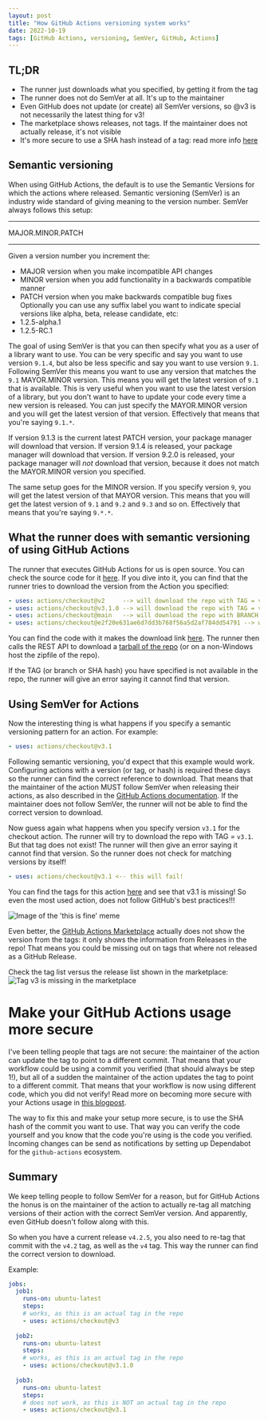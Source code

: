 ```yaml
---
layout: post
title: "How GitHub Actions versioning system works"
date: 2022-10-19
tags: [GitHub Actions, versioning, SemVer, GitHub, Actions]
---
```


## TL;DR
* The runner just downloads what you specified, by getting it from the tag
* The runner does not do SemVer at all. It's up to the maintainer
* Even GitHub does not update (or create) all SemVer versions, so @v3 is not necessarily the latest thing for v3!
* The marketplace shows releases, not tags. If the maintainer does not actually release, it's not visible
* It's more secure to use a SHA hash instead of a tag: read more info [here](/blog/2021/12/11/GitHub-Actions-Maturity-Levels) 

## Semantic versioning

When using GitHub Actions, the default is to use the Semantic Versions for which the actions where released. Semantic versioning (SemVer) is an industry wide standard of giving meaning to the version number. SemVer always follows this setup:  

----------------

MAJOR.MINOR.PATCH

----------------

Given a version number you increment the:
* MAJOR version when you make incompatible API changes
* MINOR version when you add functionality in a backwards compatible manner
* PATCH version when you make backwards compatible bug fixes
Optionally you can use any suffix label you want to indicate special versions like alpha, beta, release candidate, etc:
* 1.2.5-alpha.1
* 1.2.5-RC.1

The goal of using SemVer is that you can then specify what you as a user of a library want to use. You can be very specific and say you want to use version `9.1.4`, but also be less specific and say you want to use version `9.1`. Following SemVer this means you want to use any version that matches the `9.1` MAYOR.MINOR version. This means you will get the latest version of `9.1` that is available. This is very useful when you want to use the latest version of a library, but you don't want to have to update your code every time a new version is released. You can just specify the MAYOR.MINOR version and you will get the latest version of that version. Effectively that means that you're saying `9.1.*`.

If version 9.1.3 is the current latest PATCH version, your package manager will download that version. If version 9.1.4 is released, your package manager will download that version. If version 9.2.0 is released, your package manager will *not* download that version, because it does not match the MAYOR.MINOR version you specified.

The same setup goes for the MINOR version. If you specify version `9`, you will get the latest version of that MAYOR version. This means that you will get the latest version of `9.1` and `9.2` and `9.3` and so on. Effectively that means that you're saying `9.*.*`.

## What the runner does with semantic versioning of using GitHub Actions
The runner that executes GitHub Actions for us is open source. You can check the source code for it [here](https://github.com/actions/runner). If you dive into it, you can find that the runner tries to download the version from the Action you specified:
``` yaml
- uses: actions/checkout@v2     --> will download the repo with TAG = v2
- uses: actions/checkout@v3.1.0 --> will download the repo with TAG = v3.1.0
- uses: actions/checkout@main   --> will download the repo with BRANCH = main
- uses: actions/checkout@e2f20e631ae6d7dd3b768f56a5d2af784dd54791 --> will download the repo with COMMIT = e2f20e631ae6d7dd3b768f56a5d2af784dd54791 (SHA hash)
```
You can find the code with it makes the download link [here](https://github.com/actions/runner/blob/5421fe3f7107f770c904ed4c7e506ae7a5cde2c2/src/Runner.Worker/ActionManager.cs#L1122-L1123). The runner then calls the REST API to download a [tarball of the repo](https://docs.github.com/en/rest/repos/contents#download-a-repository-archive-tar) (or on a non-Windows host the zipfile of the repo).

If the TAG (or branch or SHA hash) you have specified is not available in the repo, the runner will give an error saying it cannot find that version.

## Using SemVer for Actions
Now the interesting thing is what happens if you specify a semantic versioning pattern for an action. For example:
``` yaml
- uses: actions/checkout@v3.1
```

Following semantic versioning, you'd expect that this example would work. Configuring actions with a version (or tag, or hash) is required these days so the runner can find the correct reference to download. That means that the maintainer of the action MUST follow SemVer when releasing their actions, as also described in the [GitHub Actions documentation](https://docs.github.com/en/actions/creating-actions/releasing-and-maintaining-actions#setting-up-github-actions-workflows). If the maintainer does not follow SemVer, the runner will not be able to find the correct version to download. 

Now guess again what happens when you specify version `v3.1` for the checkout action. The runner will try to download the repo with TAG = `v3.1`. But that tag does not exist! The runner will then give an error saying it cannot find that version. So the runner does not check for matching versions by itself!
``` yaml
- uses: actions/checkout@v3.1 <-- this will fail!
```
You can find the tags for this action [here](https://github.com/actions/checkout/tags) and see that v3.1 is missing! So even the most used action, does not follow GitHub's best practices!!!

![Image of the 'this is fine' meme](/images/2022/20220918/this-is-fine.jpg)

Even better, the [GitHub Actions Marketplace](https://github.com/marketplace) actually does not show the version from the tags: it only shows the information from Releases in the repo! That means you could be missing out on tags that where not released as a GitHub Release.

Check the tag list versus the release list shown in the marketplace:
![Tag v3 is missing in the marketplace](/images/2022/20221019/20221019_actions_checkout.png)

# Make your GitHub Actions usage more secure
I've been telling people that tags are not secure: the maintainer of the action can update the tag to point to a different commit. That means that your workflow could be using a commit you verified (that should always be step 1!), but all of a sudden the maintainer of the action updates the tag to point to a different commit. That means that your workflow is now using different code, which you did not verify! Read more on becoming more secure with your Actions usage in [this blogpost](/blog/2021/12/11/GitHub-Actions-Maturity-Levels).  

The way to fix this and make your setup more secure, is to use the SHA hash of the commit you want to use. That way you can verify the code yourself and you know that the code you're using is the code you verified. Incoming changes can be send as notifications by setting up Dependabot for the `github-actions` ecosystem.

## Summary
We keep telling people to follow SemVer for a reason, but for GitHub Actions the honus is on the maintainer of the action to actually re-tag all matching versions of their action with the correct SemVer version. And apparently, even GitHub doesn't follow along with this.

So when you have a current release `v4.2.5`, you also need to re-tag that commit with the `v4.2` tag, as well as the `v4` tag. This way the runner can find the correct version to download. 

Example: 
``` yaml
jobs:
  job1:
    runs-on: ubuntu-latest
    steps:
    # works, as this is an actual tag in the repo
    - uses: actions/checkout@v3
    
  job2:
    runs-on: ubuntu-latest
    steps:
    # works, as this is an actual tag in the repo
    - uses: actions/checkout@v3.1.0
    
  job3:
    runs-on: ubuntu-latest
    steps:
    # does not work, as this is NOT an actual tag in the repo
    - uses: actions/checkout@v3.1
```